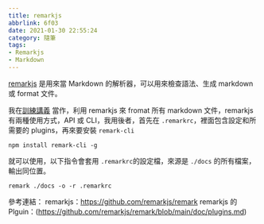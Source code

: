 ```yaml
---
title: remarkjs
abbrlink: 6f03
date: 2021-01-30 22:55:24
category: 隨筆
tags:
- Remarkjs
- Markdown
---
```

[remarkjs](https://remark.js.org/) 是用來當 Markdown 的解析器，可以用來檢查語法、生成 markdown 或 format 文件。
<!-- more -->
我在[訓練講義](https://fjuonlinejudge.github.io/Training) 當作，利用 remarkjs 來 fromat 所有 markdown 文件，remarkjs 有兩種使用方式，API 或 CLI，我用後者，首先在 `.remarkrc`，裡面包含設定和所需要的 plugins，再來要安裝 `remark-cli`
```
npm install remark-cli -g
```
就可以使用，以下指令會套用 `.remarkrc`的設定檔，來源是 `./docs` 的所有檔案，輸出同位置。
```
remark ./docs -o -r .remarkrc
```

參考連結：
remarkjs：https://github.com/remarkjs/remark
remarkjs 的 Plguin：(https://github.com/remarkjs/remark/blob/main/doc/plugins.md)
